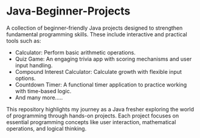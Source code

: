 # Java-Beginner-Projects
A collection of beginner-friendly Java projects designed to strengthen fundamental programming skills. These include interactive and practical tools such as:
- Calculator: Perform basic arithmetic operations.
- Quiz Game: An engaging trivia app with scoring mechanisms and user input handling.
- Compound Interest Calculator: Calculate growth with flexible input options.
- Countdown Timer: A functional timer application to practice working with time-based logic.
- And many more.....

This repository highlights my journey as a Java fresher exploring the world of programming through hands-on projects. Each project focuses on essential programming concepts like user interaction, mathematical operations, and logical thinking.

